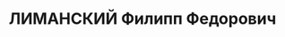 ---
title: ЛИМАНСКИЙ Филипп Федорович
description: 'Род. в 1902, Красноярский кр., с. Межево, русский, обр.: малограмотный,
  б/п. Отбывал наказание в Тулунской тюрьме Иркутской области

  Арестован 04.05.1937. Обв. по ст. ст. 58-8, 58-9, 58-11 УК РСФСР. Приговор: ВК ВС
  СССР, 24.10.1937 – ВМН. Расстрелян 24.10.1937, г.Иркутск.

  Реабилитирован Генеральной прокуратурой РФ 30.10.1998'
---